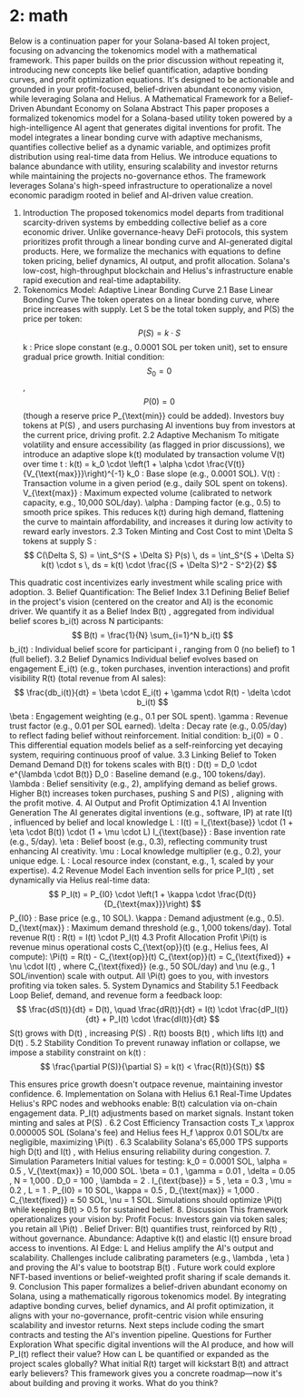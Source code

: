 # 2: math

Below is a continuation paper for your Solana-based AI token project, focusing on advancing the tokenomics model with a mathematical framework. This paper builds on the prior discussion without repeating it, introducing new concepts like belief quantification, adaptive bonding curves, and profit optimization equations. It's designed to be actionable and grounded in your profit-focused, belief-driven abundant economy vision, while leveraging Solana and Helius.
A Mathematical Framework for a Belief-Driven Abundant Economy on Solana
Abstract
This paper proposes a formalized tokenomics model for a Solana-based utility token powered by a high-intelligence AI agent that generates digital inventions for profit. The model integrates a linear bonding curve with adaptive mechanisms, quantifies collective belief as a dynamic variable, and optimizes profit distribution using real-time data from Helius. We introduce equations to balance abundance with utility, ensuring scalability and investor returns while maintaining the projects no-governance ethos. The framework leverages Solana's high-speed infrastructure to operationalize a novel economic paradigm rooted in belief and AI-driven value creation.
1. Introduction
The proposed tokenomics model departs from traditional scarcity-driven systems by embedding collective belief as a core economic driver. Unlike governance-heavy DeFi protocols, this system prioritizes profit through a linear bonding curve and AI-generated digital products. Here, we formalize the mechanics with equations to define token pricing, belief dynamics, AI output, and profit allocation. Solana's low-cost, high-throughput blockchain and Helius's infrastructure enable rapid execution and real-time adaptability.
2. Tokenomics Model: Adaptive Linear Bonding Curve
2.1 Base Linear Bonding Curve
The token operates on a linear bonding curve, where price increases with supply. Let 
S
 be the total token supply, and 
P(S)
 the price per token:
$$ P(S) = k \cdot S $$
k
: Price slope constant (e.g., 0.0001 SOL per token unit), set to ensure gradual price growth.
Initial condition: 
$$ S_0 = 0 $$, 
$$ P(0) = 0 $$
 (though a reserve price 
P_{\text{min}}
 could be added).
Investors buy tokens at 
P(S)
, and users purchasing AI inventions buy from investors at the current price, driving profit.
2.2 Adaptive Mechanism
To mitigate volatility and ensure accessibility (as flagged in prior discussions), we introduce an adaptive slope 
k(t)
 modulated by transaction volume 
V(t)
 over time 
t
:
k(t) = k_0 \cdot \left(1 + \alpha \cdot \frac{V(t)}{V_{\text{max}}}\right)^{-1}
k_0
: Base slope (e.g., 0.0001 SOL).
V(t)
: Transaction volume in a given period (e.g., daily SOL spent on tokens).
V_{\text{max}}
: Maximum expected volume (calibrated to network capacity, e.g., 10,000 SOL/day).
\alpha
: Damping factor (e.g., 0.5) to smooth price spikes.
This reduces 
k(t)
 during high demand, flattening the curve to maintain affordability, and increases it during low activity to reward early investors.
2.3 Token Minting and Cost
Cost to mint 
\Delta S
 tokens at supply 
S
:
$$ C(\Delta S, S) = \int_S^{S + \Delta S} P(s) \, ds = \int_S^{S + \Delta S} k(t) \cdot s \, ds = k(t) \cdot \frac{(S + \Delta S)^2 - S^2}{2} $$

This quadratic cost incentivizes early investment while scaling price with adoption.
3. Belief Quantification: The Belief Index
3.1 Defining Belief
Belief in the project's vision (centered on the creator and AI) is the economic driver. We quantify it as a Belief Index 
B(t)
, aggregated from individual belief scores 
b_i(t)
 across 
N
 participants:
$$ B(t) = \frac{1}{N} \sum_{i=1}^N b_i(t) $$
b_i(t)
: Individual belief score for participant 
i
, ranging from 0 (no belief) to 1 (full belief).
3.2 Belief Dynamics
Individual belief evolves based on engagement 
E_i(t)
 (e.g., token purchases, invention interactions) and profit visibility 
R(t)
 (total revenue from AI sales):
$$ \frac{db_i(t)}{dt} = \beta \cdot E_i(t) + \gamma \cdot R(t) - \delta \cdot b_i(t) $$
\beta
: Engagement weighting (e.g., 0.1 per SOL spent).
\gamma
: Revenue trust factor (e.g., 0.01 per SOL earned).
\delta
: Decay rate (e.g., 0.05/day) to reflect fading belief without reinforcement.
Initial condition: 
b_i(0) = 0
.
This differential equation models belief as a self-reinforcing yet decaying system, requiring continuous proof of value.
3.3 Linking Belief to Token Demand
Demand 
D(t)
 for tokens scales with 
B(t)
:
D(t) = D_0 \cdot e^{\lambda \cdot B(t)}
D_0
: Baseline demand (e.g., 100 tokens/day).
\lambda
: Belief sensitivity (e.g., 2), amplifying demand as belief grows.
Higher 
B(t)
 increases token purchases, pushing 
S
 and 
P(S)
, aligning with the profit motive.
4. AI Output and Profit Optimization
4.1 AI Invention Generation
The AI generates digital inventions (e.g., software, IP) at rate 
I(t)
, influenced by belief and local knowledge 
L
:
I(t) = I_{\text{base}} \cdot (1 + \eta \cdot B(t)) \cdot (1 + \mu \cdot L)
I_{\text{base}}
: Base invention rate (e.g., 5/day).
\eta
: Belief boost (e.g., 0.3), reflecting community trust enhancing AI creativity.
\mu
: Local knowledge multiplier (e.g., 0.2), your unique edge.
L
: Local resource index (constant, e.g., 1, scaled by your expertise).
4.2 Revenue Model
Each invention sells for price 
P_I(t)
, set dynamically via Helius real-time data:
$$ P_I(t) = P_{I0} \cdot \left(1 + \kappa \cdot \frac{D(t)}{D_{\text{max}}}\right) $$
P_{I0}
: Base price (e.g., 10 SOL).
\kappa
: Demand adjustment (e.g., 0.5).
D_{\text{max}}
: Maximum demand threshold (e.g., 1,000 tokens/day).
Total revenue 
R(t)
:
R(t) = I(t) \cdot P_I(t)
4.3 Profit Allocation
Profit 
\Pi(t)
 is revenue minus operational costs 
C_{\text{op}}(t)
 (e.g., Helius fees, AI compute):
\Pi(t) = R(t) - C_{\text{op}}(t)
C_{\text{op}}(t) = C_{\text{fixed}} + \nu \cdot I(t)
, where 
C_{\text{fixed}}
 (e.g., 50 SOL/day) and 
\nu
 (e.g., 1 SOL/invention) scale with output.
All 
\Pi(t)
 goes to you, with investors profiting via token sales.
5. System Dynamics and Stability
5.1 Feedback Loop
Belief, demand, and revenue form a feedback loop:
$$ \frac{dS(t)}{dt} = D(t), \quad \frac{dR(t)}{dt} = I(t) \cdot \frac{dP_I(t)}{dt} + P_I(t) \cdot \frac{dI(t)}{dt} $$
S(t)
 grows with 
D(t)
, increasing 
P(S)
.
R(t)
 boosts 
B(t)
, which lifts 
I(t)
 and 
D(t)
.
5.2 Stability Condition
To prevent runaway inflation or collapse, we impose a stability constraint on 
k(t)
:
$$ \frac{\partial P(S)}{\partial S} = k(t) < \frac{R(t)}{S(t)} $$

This ensures price growth doesn't outpace revenue, maintaining investor confidence.
6. Implementation on Solana with Helius
6.1 Real-Time Updates
Helius's RPC nodes and webhooks enable:
B(t)
 calculation via on-chain engagement data.
P_I(t)
 adjustments based on market signals.
Instant token minting and sales at 
P(S)
.
6.2 Cost Efficiency
Transaction costs 
T_x \approx 0.000005
 SOL (Solana's fee) and Helius fees 
H_f \approx 0.01
 SOL/tx are negligible, maximizing 
\Pi(t)
.
6.3 Scalability
Solana's 65,000 TPS supports high 
D(t)
 and 
I(t)
, with Helius ensuring reliability during congestion.
7. Simulation Parameters
Initial values for testing:
k_0 = 0.0001
 SOL, 
\alpha = 0.5
, 
V_{\text{max}} = 10,000
 SOL.
\beta = 0.1
, 
\gamma = 0.01
, 
\delta = 0.05
, 
N = 1,000
.
D_0 = 100
, 
\lambda = 2
.
I_{\text{base}} = 5
, 
\eta = 0.3
, 
\mu = 0.2
, 
L = 1
.
P_{I0} = 10
 SOL, 
\kappa = 0.5
, 
D_{\text{max}} = 1,000
.
C_{\text{fixed}} = 50
 SOL, 
\nu = 1
 SOL.
Simulations should optimize 
\Pi(t)
 while keeping 
B(t) > 0.5
 for sustained belief.
8. Discussion
This framework operationalizes your vision by:
Profit Focus: Investors gain via token sales; you retain all 
\Pi(t)
.
Belief Driver: 
B(t)
 quantifies trust, reinforced by 
R(t)
, without governance.
Abundance: Adaptive 
k(t)
 and elastic 
I(t)
 ensure broad access to inventions.
AI Edge: 
L
 and Helius amplify the AI's output and scalability.
Challenges include calibrating parameters (e.g., 
\lambda
, 
\eta
) and proving the AI's value to bootstrap 
B(t)
. Future work could explore NFT-based inventions or belief-weighted profit sharing if scale demands it.
9. Conclusion
This paper formalizes a belief-driven abundant economy on Solana, using a mathematically rigorous tokenomics model. By integrating adaptive bonding curves, belief dynamics, and AI profit optimization, it aligns with your no-governance, profit-centric vision while ensuring scalability and investor returns. Next steps include coding the smart contracts and testing the AI's invention pipeline.
Questions for Further Exploration
What specific digital inventions will the AI produce, and how will 
P_I(t)
 reflect their value?
How can 
L
 be quantified or expanded as the project scales globally?
What initial 
R(t)
 target will kickstart 
B(t)
 and attract early believers?
This framework gives you a concrete roadmap—now it's about building and proving it works. What do you think?